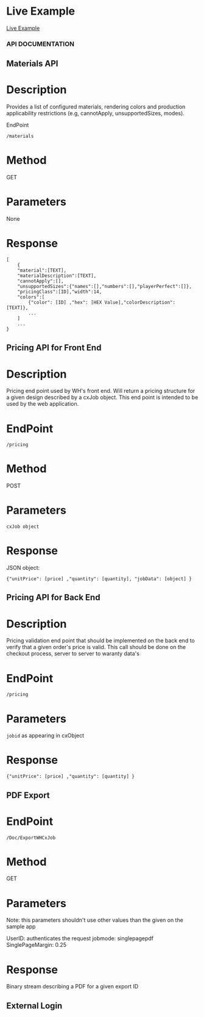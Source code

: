 # Live Example #

[Live Example](https://stahls.github.io/wh-example/)


### API DOCUMENTATION ###

## Materials API ##

# Description #

Provides a list of configured materials, rendering colors and production applicability restrictions (e.g, cannotApply, unsupportedSizes, modes).

EndPoint 

`/materials`

# Method #

GET

# Parameters #

None

# Response #

```
[
	{
	"material":[TEXT],
	"materialDescription":[TEXT],
	"cannotApply":[],
	"unsupportedSizes":{"names":[],"numbers":[],"playerPerfect":[]},
	"pricingClass":[ID],"width":14,
	"colors":[
		{"color": [ID] ,"hex": [HEX Value],"colorDescription": [TEXT]},
		...
	]
	...
}
```

## Pricing API for Front End ##

# Description #

Pricing end point used by WH's front end. Will return a pricing structure for a given design described by a cxJob object. This end point is intended to be used by the web application.

# EndPoint #

`/pricing`

# Method #

POST

# Parameters #

`cxJob object`

# Response #

JSON object:

`{"unitPrice": [price] ,"quantity": [quantity], "jobData": [object] }`

## Pricing API for Back End ##

# Description #

Pricing validation end point that should be implemented on the back end to verify that a given order's price is valid. This call should be done on the checkout process, server to server to waranty data's 

# EndPoint #

`/pricing`

# Parameters #

`jobid` as appearing in cxObject

# Response # 

`{"unitPrice": [price] ,"quantity": [quantity] }`

## PDF Export ##

# EndPoint #

`/Doc/ExportWHCxJob`

# Method #

GET

# Parameters # 

Note: this parameters shouldn't use other values than the given on the sample app

UserID: authenticates the request
jobmode: singlepagepdf
SinglePageMargin: 0.25 

# Response #

Binary stream describing a PDF for a given export ID

## External Login ##


